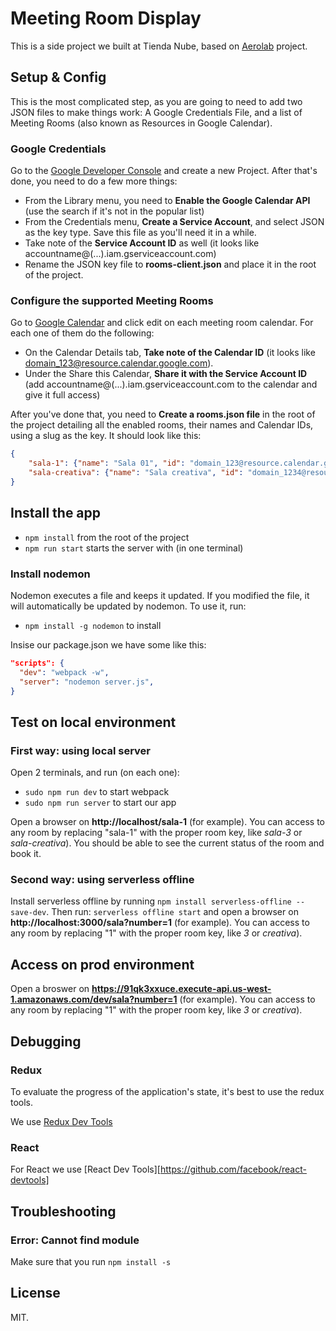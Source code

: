 # Meeting Room Display

This is a side project we built at Tienda Nube, based on [Aerolab](https://aerolab.co) project.

## Setup & Config

This is the most complicated step, as you are going to need to add two JSON files to make things work: A Google Credentials File, and a list of Meeting Rooms (also known as Resources in Google Calendar).

### Google Credentials

Go to the [Google Developer Console](https://console.developers.google.com/) and create a new Project. After that's done, you need to do a few more things:

* From the Library menu, you need to **Enable the Google Calendar API** (use the search if it's not in the popular list)
* From the Credentials menu, **Create a Service Account**, and select JSON as the key type. Save this file as you'll need it in a while.
* Take note of the **Service Account ID** as well (it looks like accountname@(...).iam.gserviceaccount.com)
* Rename the JSON key file to **rooms-client.json** and place it in the root of the project.

### Configure the supported Meeting Rooms

Go to [Google Calendar](https://calendar.google.com) and click edit on each meeting room calendar. For each one of them do the following:

* On the Calendar Details tab, **Take note of the Calendar ID** (it looks like domain_123@resource.calendar.google.com).
* Under the Share this Calendar, **Share it with the Service Account ID** (add accountname@(...).iam.gserviceaccount.com to the calendar and give it full access)

After you've done that, you need to **Create a rooms.json file** in the root of the project detailing all the enabled rooms, their names and Calendar IDs, using a slug as the key. It should look like this:

```json
{
    "sala-1": {"name": "Sala 01", "id": "domain_123@resource.calendar.google.com"},
    "sala-creativa": {"name": "Sala creativa", "id": "domain_1234@resource.calendar.google.com"}
}
```


## Install the app

- `npm install` from the root of the project
- `npm run start` starts the server with (in one terminal)

### Install nodemon

Nodemon executes a file and keeps it updated. If you modified the file, it will automatically be updated by nodemon. To use it, run:

- `npm install -g nodemon` to install

Insise our package.json we have some like this:

```json
"scripts": {
  "dev": "webpack -w",
  "server": "nodemon server.js",
}
```

## Test on local environment

### First way: using local server

Open 2 terminals, and run (on each one):

- `sudo npm run dev` to start webpack
- `sudo npm run server` to start our app

Open a browser on **http://localhost/sala-1** (for example). You can access to any room by replacing "sala-1" with the proper room key, like *sala-3* or *sala-creativa*). You should be able to see the current status of the room and book it.

### Second way: using serverless offline

Install serverless offline by running `npm install serverless-offline --save-dev`. Then run: `serverless offline start` and open a browser on **http://localhost:3000/sala?number=1** (for example). You can access to any room by replacing "1" with the proper room key, like *3* or *creativa*).

## Access on prod environment

Open a broswer on **https://91qk3xxuce.execute-api.us-west-1.amazonaws.com/dev/sala?number=1** (for example). You can access to any room by replacing "1" with the proper room key, like *3* or *creativa*).

## Debugging

### Redux

To evaluate the progress of the application's state, it's best to use the redux tools.

We use [Redux Dev Tools](https://github.com/zalmoxisus/redux-devtools-extension#installation)

### React

For React we use [React Dev Tools][https://github.com/facebook/react-devtools]


## Troubleshooting

### Error: Cannot find module

Make sure that you run `npm install -s`


## License

MIT.
